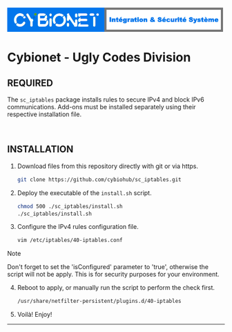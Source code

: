 ![alt text][logo]

# Cybionet - Ugly Codes Division

## REQUIRED

The `sc_iptables` package installs rules to secure IPv4 and block IPv6 communications. Add-ons must be installed separately using their respective installation file.


<br>

## INSTALLATION

1. Download files from this repository directly with git or via https.
   ```bash
   git clone https://github.com/cybiohub/sc_iptables.git
   ```

2. Deploy the executable of the `install.sh` script.
   ```bash
   chmod 500 ./sc_iptables/install.sh
   ./sc_iptables/install.sh
   ```

3. Configure the IPv4 rules configuration file.
   ```bash
   vim /etc/iptables/40-iptables.conf
   ```

> [!NOTE]
> Don't forget to set the 'isConfigured' parameter to 'true', otherwise the script will not be apply. This is for security purposes for your environment.

4. Reboot to apply, or manually run the script to perform the check first.
   ```bash
   /usr/share/netfilter-persistent/plugins.d/40-iptables
   ```

5. Voilà! Enjoy!

---
[logo]: ./md/logo.png "Cybionet"
